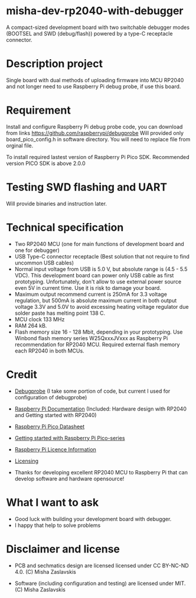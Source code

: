# misha-dev-rp2040-with-debugger
A compact-sized development board with two switchable debugger modes (BOOTSEL and SWD (debug/flash)) powered by a type-C receptacle connector.

# Description project
Single board with dual methods of uploading firmware into MCU RP2040 and not longer need to use Raspberry Pi debug probe, if use this board. 

# Requirement
Install and configure Raspberry Pi debug probe code, you can download from links https://github.com/raspberrypi/debugprobe
Will provided only board_pico_config.h in software directory. You will need to replace file from orginal file.

To install required lastest version of Raspberry Pi Pico SDK. Recommended version PICO SDK is above 2.0.0

# Testing SWD flashing and UART

Will provide binaries and instruction later.

# Technical specification
- Two RP2040 MCU (one for main functions of development board and one for debugger)
- USB Type-C connector receptacle (Best solution that not require to find uncommon USB cables)
- Normal input voltage from USB is 5.0 V, but absolute range is (4.5 - 5.5 VDC). This development board can power only USB cable as first prototyping. Unfortunately, don't allow to use external power source even 5V in current time. Use it is risk to damage your board. 
- Maximum output recommend current is 250mA for 3.3 voltage regulation, but 500mA is absolute maximum current in both output voltage 3.3V and 5.0V to avoid excessing heating voltage regulator due solder paste has melting point 138 C. 
- MCU clock 133 MHz
- RAM 264 kB.
- Flash memory size 16 - 128 Mbit, depending in your prototyping. Use Winbond flash memory series W25QxxxJVxxx as Raspberry Pi recommendation for RP2040 MCU. Required external flash memory each RP2040 in both MCUs. 

# Credit
* [Debugprobe](https://github.com/raspberrypi/debugprobe) (I take some portion of code, but current I used for configuration of debugprobe)

* [Raspberry Pi Documentation](https://www.raspberrypi.com/documentation/microcontrollers/) (Included: Hardware design with RP2040 and Getting started with RP2040)

* [Raspberry Pi Pico Datasheet](https://datasheets.raspberrypi.com/pico/pico-datasheet.pdf)

* [Getting started with Raspberry Pi
Pico-series](https://datasheets.raspberrypi.com/pico/getting-started-with-pico.pdf)

* [Raspberry Pi Licence Information](https://datasheets.raspberrypi.com/licence.html)

* [Licensing](https://www.raspberrypi.com/licensing/)

* Thanks for developing excellent RP2040 MCU to Raspberry Pi that can develop software and hardware opensource!

# What I want to ask  

* Good luck with building your development board with debugger.
* I happy that help to solve problems

# Disclaimer and license

* PCB and sechmatics design are licensed licensed under CC BY-NC-ND 4.0. (C) Misha Zaslavskis

* Software (including configuration and testing) are licensed under MIT. (C) Misha Zaslavskis
